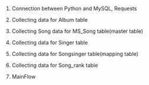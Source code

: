 1. Connection between Python and MySQL, Requests <br>

2. Collecting data for Album table <br>

3. Collecting Song data for MS_Song table(master table) <br>

4. Collecting data for Singer table <br>

5. Collecting data for Songsinger table(mapping table) <br>

6. Collecting data for Song_rank table <br>

7. MainFlow <br>
